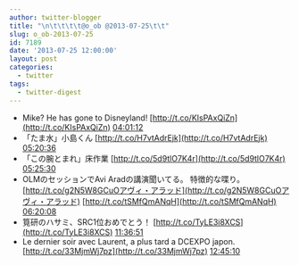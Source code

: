 ```yaml
---
author: twitter-blogger
title: "\n\t\t\t\t@o_ob @2013-07-25\t\t"
slug: o_ob-2013-07-25
id: 7189
date: '2013-07-25 12:00:00'
layout: post
categories:
  - twitter
tags:
  - twitter-digest
---
```


*   Mike? He has gone to Disneyland! [http://t.co/KIsPAxQiZn](http://t.co/KIsPAxQiZn) [04:01:12](http://twitter.com/o_ob/statuses/360112446020677632)
*   「たま水」小島くん [http://t.co/H7vtAdrEjk](http://t.co/H7vtAdrEjk) [05:20:36](http://twitter.com/o_ob/statuses/360132426124652544)
*   「この腕とまれ」床作業 [http://t.co/5d9tlO7K4r](http://t.co/5d9tlO7K4r) [05:25:30](http://twitter.com/o_ob/statuses/360133658939641856)
*   OLMのセッションでAvi Aradの講演聞いてる。 特徴的な喋り。 [http://t.co/g2N5W8GCuOアヴィ・アラッド](http://t.co/g2N5W8GCuOアヴィ・アラッド) [http://t.co/tSMfQmANqH](http://t.co/tSMfQmANqH) [06:20:08](http://twitter.com/o_ob/statuses/360147408258215937)
*   筧研のハサミ、SRC1位おめでとう！ [http://t.co/TyLE3i8XCS](http://t.co/TyLE3i8XCS) [11:36:51](http://twitter.com/o_ob/statuses/360227116253589508)
*   Le dernier soir avec Laurent, a plus tard a DCEXPO japon. [http://t.co/33MjmWj7pz](http://t.co/33MjmWj7pz) [12:45:10](http://twitter.com/o_ob/statuses/360244308126879744)